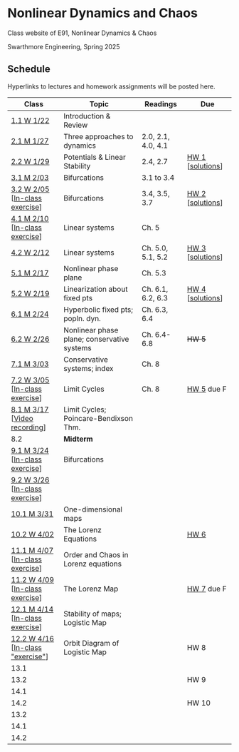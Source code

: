 # Nonlinear Dynamics and Chaos
Class website of E91, Nonlinear Dynamics & Chaos

Swarthmore Engineering, Spring 2025

## Schedule

Hyperlinks to lectures and homework assignments will be posted here. 

| **Class**                                                                                | **Topic**                                   | **Readings**       | **Due**                                               |
|------------------------------------------------------------------------------------------|---------------------------------------------|--------------------|-------------------------------------------------------|
| [1.1 W 1/22](Lecs/E91.S25.Lec1.pdf)                                                      | Introduction & Review                       |                    |                                                       |
| [2.1 M 1/27](Lecs/E91.S25.Lec2.pdf)                                                      | Three approaches to dynamics                | 2.0, 2.1, 4.0, 4.1 |                                                       |
| [2.2 W 1/29](Lecs/E91.S25.Lec3.pdf)                                                      | Potentials & Linear Stability               | 2.4, 2.7           | [HW 1](HW/HW1.pdf) [[solutions](HW/HW1Solutions.pdf)] |
| [3.1 M 2/03](Lecs/E91.S25.Lec4.pdf)                                                      | Bifurcations                                | 3.1 to 3.4         |                                                       |
| [3.2 W 2/05](Lecs/E91.S25.Lec5.pdf)<br> [[In-class exercise](Exercises/Exercise1.pdf)]       | Bifurcations                                | 3.4, 3.5, 3.7      | [HW 2](HW/HW2.pdf) [[solutions](HW/HW2Solutions.pdf)] |
| [4.1 M 2/10](Lecs/E91.S25.Lec6.pdf) <br> [[In-class exercise](Exercises/Exercise2.pdf)]      | Linear systems                              | Ch. 5              |                                                       |
| [4.2 W 2/12](Lecs/E91.S25.Lec7.pdf)                                                      | Linear systems                              | Ch. 5.0, 5.1, 5.2  | [HW 3](HW/HW3.pdf) [[solutions](HW/HW3Solutions.pdf)] |
| [5.1 M 2/17](Lecs/E91.S25.Lec8.pdf)                                                      | Nonlinear phase plane                       | Ch. 5.3            |                                                       |
| [5.2 W 2/19](Lecs/E91.S25.Lec9.pdf)                                                      | Linearization about fixed pts               | Ch. 6.1, 6.2, 6.3  | [HW 4](HW/HW4.pdf) [[solutions](HW/HW4Solutions.pdf)] |
| [6.1 M 2/24](Lecs/E91.S25.Lec10.pdf)                                                     | Hyperbolic fixed pts; popln. dyn.           | Ch. 6.3, 6.4       |                                                       |
| [6.2 W 2/26](Lecs/E91.S25.Lec11.pdf)                                                     | Nonlinear phase plane; conservative systems | Ch. 6.4-6.8        | ~~HW 5~~                                              |
| [7.1 M 3/03](Lecs/E91.S25.Lec12.pdf)                                                     | Conservative systems; index                 | Ch. 8              |                                                       |
| [7.2 W 3/05](Lecs/E91.S25.Lec13.pdf)<br> [[In-class exercise](Exercises/Exercise3.pdf)]      | Limit Cycles                                | Ch. 8              | [HW 5](HW/HW5.pdf) due F                              |
| [8.1 M 3/17](Lecs/E91.S25.Lec14.pdf)<br> [[Video recording](https://tinyurl.com/E91March17)] | Limit Cycles; Poincare-Bendixson Thm.       |                    |                                                       |
| 8.2                                                                                      | **Midterm**                                 |                    |                                                       |
| [9.1 M 3/24](Lecs/E91.S25.Lec15.pdf)<br> [[In-class exercise](Exercises/Exercise4.pdf)]      | Bifurcations                                |                    |                                                       |
| [9.2 W 3/26](Lecs/E91.S25.Lec16.pdf)<br> [[In-class exercise](Exercises/Exercise5.pdf)]      |                                             |                    |                                                       |
| [10.1 M 3/31](Lecs/E91.S25.Lec17.pdf)                                                    | One-dimensional maps                        |                    |                                                       |
| [10.2 W 4/02](Lecs/E91.S25.Lec18.pdf)                                                    | The Lorenz Equations                        |                    | [HW 6](HW/HW6.pdf)                                    |
| [11.1 M 4/07](Lecs/E91.S25.Lec19.pdf)<br> [[In-class exercise](https://tinyurl.com/E91lorenz4/)]                                                    | Order and Chaos in Lorenz equations                                             |                    |                                                       |
| [11.2 W 4/09](Lecs/E91.S25.Lec20.pdf)<br> [[In-class exercise](Exercises/Exercise6.pdf)]                                                    | The Lorenz Map                                            |                    | [HW 7](HW/HW7.pdf) due F                              |
| [12.1 M 4/14](Lecs/E91.S25.Lec21.pdf)<br> [[In-class exercise](Exercises/Exercise7.pdf)]                                                    | Stability of maps; Logistic Map                                           |                    |                                                       |
| [12.2 W 4/16](Lecs/E91.S25.Lec22.pdf)<br> [[In-class "exercise"](https://tinyurl.com/E91broccoli)]                                                    | Orbit Diagram of Logistic Map                                            |                    | HW 8                                                  |
| 13.1                                                                                     |                                             |                    |                                                       |
| 13.2                                                                                     |                                             |                    | HW 9                                                  |
| 14.1                                                                                     |                                             |                    |                                                       |
| 14.2                                                                                     |                                             |                    | HW 10                                                 |
| 13.2                                                                                     |                                             |                    |                                                       |
| 14.1                                                                                     |                                             |                    |                                                       |
| 14.2                                                                                     |                                             |                    |                                                       |




